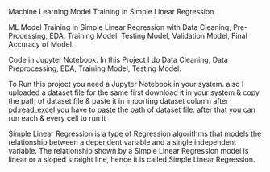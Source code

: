 Machine Learning Model Training in Simple Linear Regression

ML Model Training in Simple Linear Regression with Data Cleaning, Pre-Processing, EDA, Training Model, Testing Model, Validation Model, Final Accuracy of Model.

Code in Jupyter Notebook. In this Project I do Data Cleaning, Data Preprocessing, EDA, Training Model, Testing Model.

To Run this project you need a Jupyter Notebook in your system. also I uploaded a dataset file for the same first download it in your system & copy the path of dataset file & paste it in importing dataset column after pd.read_excel you have to paste the path of dataset file. after that you can run each & every cell to run it

Simple Linear Regression is a type of Regression algorithms that models the relationship between a dependent variable and a single independent variable. The relationship shown by a Simple Linear Regression model is linear or a sloped straight line, hence it is called Simple Linear Regression.


